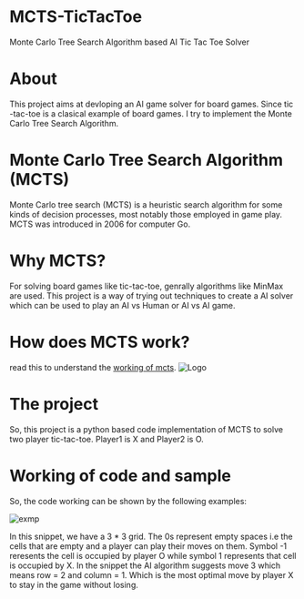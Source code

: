 # MCTS-TicTacToe
Monte Carlo Tree Search Algorithm based AI Tic Tac Toe Solver
# About
This project aims at devloping an AI game solver for board games. Since tic -tac-toe is a clasical example of board games. I try to implement the Monte Carlo Tree Search Algorithm.
# Monte Carlo Tree Search Algorithm (MCTS)
Monte Carlo tree search (MCTS) is a heuristic search algorithm for some kinds of decision processes, most notably those employed in game play. MCTS was introduced in 2006 for computer Go.
# Why MCTS?
For solving board games like tic-tac-toe, genrally algorithms like MinMax are used. This project is a way of trying out techniques to create a AI solver which can be used to play an AI vs Human or AI vs AI game.

# How does MCTS work?
read this to understand the [working of mcts](https://github.com/kushagra1198/MCTS-TicTacToe/blob/master/MCTS_Kushagra_Notes.pdf).
<img src="https://i.stack.imgur.com/EieiQ.png" alt="Logo">

# The project
So, this project is a python based code implementation of MCTS to solve two player tic-tac-toe. Player1 is X and Player2 is O.

# Working of code and sample
So, the code working can be shown by the following examples:

![exmp](https://user-images.githubusercontent.com/43116010/66701529-a2eec380-ed1a-11e9-973a-13113d545ee1.PNG)

In this snippet, we have a 3 * 3 grid. The 0s represent empty spaces i.e the cells that are empty and a player can play their moves on them. Symbol -1 reresents the cell is occupied by player O while symbol 1 represents that cell is occupied by X. In the snippet the AI algorithm suggests move 3 which means row = 2 and column = 1. Which is the most optimal move by player X to stay in the game without losing. 
